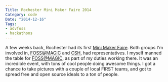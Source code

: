 ```yaml
---
Title: Rochester Mini Maker Faire 2014
Category: code
Date: "2014-12-16"
Tags:
- advfoss
- hackathons
---
```


A few weeks back, Rochester had its first [Mini Maker Faire]. Both groups I'm involved in, [FOSS@MAGIC] and [CSH], had representatives. I myself manned the table for [FOSS@MAGIC], as part of my duties working there. It was an incredible event, with tons of cool people doing awesome things. I got a chance to take pictures with a couple of local FIRST teams, and got to spread free and open source ideals to a ton of people.

[Mini Maker Faire]: http://makerfairerochester.com/
[FOSS@MAGIC]: http://foss.rit.edu
[CSH]: http://csh.rit.edu
